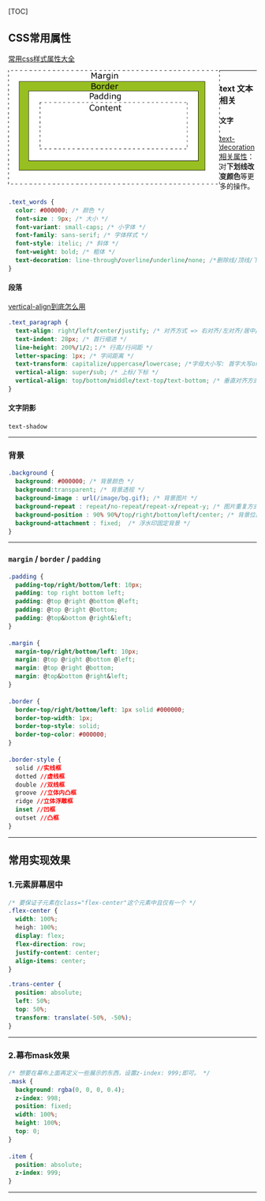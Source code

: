[TOC]

## CSS常用属性

[常用css样式属性大全](https://www.cnblogs.com/zhaoyingblog/p/8342739.html)

<img src="./images/W3C.png" alt="CSS box-model." style="zoom:80%;" align="left"/>

****

### text 文本相关

#### 文字

[text-decoration相关属性](https://developer.mozilla.org/en-US/docs/Web/CSS/text-underline-offset)：对**下划线改变颜色**等更多的操作。

``` css
.text_words {
  color: #000000; /* 颜色 */
  font-size : 9px; /* 大小 */
  font-variant: small-caps; /* 小字体 */
  font-family: sans-serif; /* 字体样式 */
  font-style: itelic; /* 斜体 */
  font-weight: bold; /* 粗体 */
  text-decoration: line-through/overline/underline/none; /*删除线/顶线/下划线/去除链接下划线 */
}
```

#### 段落

[vertical-align到底怎么用](https://www.jianshu.com/p/ce7e4a997a2c)

```css
.text_paragraph {
  text-align: right/left/center/justify; /* 对齐方式 => 右对齐/左对齐/居中/平铺 */
  text-indent: 28px; /* 首行缩进 */
  line-height: 200%/1/2;：/* 行高/行间距 */
  letter-spacing: 1px; /* 字间距离 */
  text-transform: capitalize/uppercase/lowercase; /*字母大小写: 首字大写or全大/小写 */ 
  vertical-align: super/sub; /* 上标/下标 */
  vertical-align: top/bottom/middle/text-top/text-bottom; /* 垂直对齐方式 */
}
```

#### 文字阴影

`text-shadow`

****

### 背景

```css
.background {
  background: #000000; /* 背景颜色 */
  background:transparent; /* 背景透视 */
  background-image : url(/image/bg.gif); /* 背景图片 */
  background-repeat : repeat/no-repeat/repeat-x/repeat-y; /* 图片重复方式 */
  background-position : 90% 90%/top/right/bottom/left/center; /* 背景位置 */
  background-attachment : fixed;  /* 浮水印固定背景 */
}
```

****

### `margin` / `border` / `padding`

```css
.padding {
  padding-top/right/bottom/left: 10px;
  padding: top right bottom left;
  padding: @top @right @bottom @left;
  padding: @top @right @bottom;
  padding: @top&bottom @right&left;
}

.margin {
  margin-top/right/bottom/left: 10px;
  margin: @top @right @bottom @left;
  margin: @top @right @bottom;
  margin: @top&bottom @right&left;
}

.border {
  border-top/right/bottom/left: 1px solid #000000;
  border-top-width: 1px;
  border-top-style: solid;
  border-top-color: #000000;
}

.border-style {
  solid //实线框
  dotted //虚线框
  double //双线框
  groove //立体内凸框
  ridge //立体浮雕框
  inset //凹框
  outset //凸框
}
```

****

## 常用实现效果

### 1.元素屏幕居中

```css
/* 要保证子元素在class="flex-center"这个元素中且仅有一个 */
.flex-center {
  width: 100%;
  heigh: 100%;
  display: flex;
  flex-direction: row;
  justify-content: center;
  align-items: center;
}
```



```css
.trans-center {
  position: absolute;
  left: 50%;
  top: 50%;
  transform: translate(-50%, -50%);
}
```

****

### 2.幕布mask效果

```css
/* 想要在幕布上面再定义一些展示的东西，设置z-index: 999;即可。 */
.mask {
  background: rgba(0, 0, 0, 0.4);
  z-index: 998;
  position: fixed;
  width: 100%;
  height: 100%;
  top: 0;
}

.item {
  position: absolute;
  z-index: 999;
}
```

****